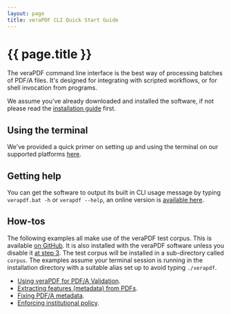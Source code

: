 ```yaml
---
layout: page
title: veraPDF CLI Quick Start Guide
---
```


{{ page.title }}
================
The veraPDF command line interface is the best way of processing batches of
PDF/A files. It's designed for integrating with scripted workflows, or for
shell invocation from programs.

We assume you've already downloaded and installed the software, if not please
read the [installation guide](/install) first.

Using the terminal
------------------
We've provided a quick primer on setting up and using the terminal on our
supported platforms [here](terminal).

Getting help
------------
You can get the software to output its built in CLI usage message by typing
`verapdf.bat -h` or `verapdf --help`, an online version is [available here](help).

How-tos
-------
The following examples all make use of the veraPDF test corpus. This is
available [on GitHub](https://github.com/veraPDF/veraPDF-corpus). It is also
installed with the veraPDF software unless you disable it
[at step 3](/install#step3). The test corpus will be installed in a
sub-directory called `corpus`. The examples assume your terminal session
is running in the installation directory with a suitable alias set up to avoid
typing `./verapdf`.

- [Using veraPDF for PDF/A Validation](validation).
- [Extracting features (metadata) from PDFs](feature-extraction).
- [Fixing PDF/A metadata](fixing).
- [Enforcing institutional policy](policy).
